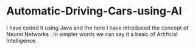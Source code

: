# Automatic-Driving-Cars-using-AI
I have coded it using Java and the here I have introduced the concept of Neural Networks . In simpler words we can say it a basic of Artificial Intelligence.
